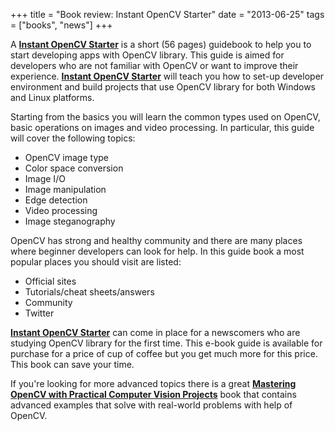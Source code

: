+++
title =  "Book review: Instant OpenCV Starter"
date = "2013-06-25"
tags = ["books", "news"]
+++

A [**Instant OpenCV Starter**][1] is a short (56 pages) guidebook to help you to start developing apps with OpenCV library. This guide is aimed for developers who are not familiar with OpenCV or want to improve their experience. [**Instant OpenCV Starter**][1] will teach you how to set-up developer environment and build projects that use OpenCV library for both Windows and Linux platforms.

<span class="more"></span>

Starting from the basics you will learn the common types used on OpenCV, basic operations on images and video processing. In particular, this guide will cover the following topics:

  * OpenCV image type
  * Color space conversion
  * Image I/O
  * Image manipulation
  * Edge detection
  * Video processing 
  * Image steganography

OpenCV has strong and healthy community and there are many places where beginner developers can look for help. In this guide book a most popular places you should visit are listed:

  * Official sites
  * Tutorials/cheat sheets/answers
  * Community
  * Twitter

[**Instant OpenCV Starter**][1] can come in place for a newscomers who are studying OpenCV library for the first time. This e-book guide is available for purchase for a price of cup of coffee but you get much more for this price. This book can save your time.

If you're looking for more advanced topics there is a great [**Mastering OpenCV with Practical Computer Vision Projects**][2] book that contains advanced examples that solve with real-world problems with help of OpenCV.

   [1]: http://www.packtpub.com/opencv-starter/book
   [2]: http://www.packtpub.com/cool-projects-with-opencv/book